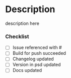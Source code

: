 # Description 

description here

### Checklist
- [ ] Issue referenced with #
- [ ] Build for push succeeded
- [ ] Changelog updated
- [ ] Version in psd updated
- [ ] Docs updated
